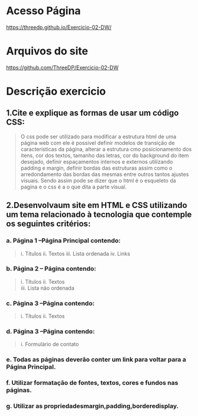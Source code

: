 # Acesso Página
https://threedp.github.io/Exercicio-02-DW/

# Arquivos do site
https://github.com/ThreeDP/Exercicio-02-DW

# Descrição exercicio

## 1.Cite e explique as formas de usar um código CSS:
> O css pode ser utilizado para modificar a estrutura html de uma página web com ele é possivel definir modelos de transição de caracteristicas da página, alterar a estrutura cmo posicionamento dos itens, cor dos textos, tamanho das letras, cor do background do item desejado, definir espaçamentos internos e externos utilizando padding e margin, definir bordas das estruturas assim como o arredondamento das bordas das mesmas entre outros tantos ajustes visuais. Sendo assim pode se dizer que o html é o esqueleto da pagina e o css é a o que dita a parte visual.

## 2.Desenvolvaum  site em  HTML  e  CSS  utilizando  um  tema  relacionado  à tecnologia que contemple os seguintes critérios: 
 
### a. Página 1 –Página Principal contendo:
> i. Títulos 
ii. Textos 
iii. Lista ordenada
iv. Links
 
### b. Página 2 – Página contendo: 
> i. Títulos 
ii. Textos  
iii. Lista não ordenada

### c. Página 3 –Página contendo:
> i. Títulos 
ii. Textos  

### d. Página 3 –Página contendo:
> i. Formulário de contato 


### e. Todas  as  páginas  deverão  conter  um  link  para  voltar  para  a  Página Principal.

### f. Utilizar formatação de fontes, textos, cores e fundos nas páginas.

### g. Utilizar as propriedadesmargin,padding,borderedisplay.